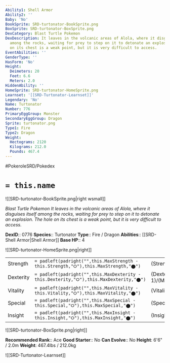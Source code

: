```yaml
---
Ability1: Shell Armor
Ability2: ''
Baby: 'No'
BookSprite: SRD-turtonator-BookSprite.png
BoxSprite: SRD-turtonator-BoxSprite.png
DexCategory: Blast Turtle Pokemon
DexDescription: It leaves in the volcanic areas of Alola, where it disguises itself
  among the rocks, waiting for prey to step on it to detonate an explosion. The hole
  on its chest is a weak point, but it is very difficult to access.
EventAbilities: ''
GenderType: ''
HasForm: 'No'
Height:
  Deimeters: 20
  Feet: 6.6
  Meters: 2.0
HiddenAbility: ''
HomeSprite: SRD-turtonator-HomeSprite.png
Learnset: '[[SRD-Turtonator-Learnset]]'
Legendary: 'No'
Name: Turtonator
Number: 776
PrimaryEggGroup: Monster
SecondaryEggGroup: Dragon
Sprite: turtonator.png
Type1: Fire
Type2: Dragon
Weight:
  Hectograms: 2120
  Kilograms: 212.0
  Pounds: 467.4
---
```


#PokeroleSRD/Pokedex

# `= this.name`

![[SRD-turtonator-BookSprite.png|right wsmall]]

*Blast Turtle Pokemon*
*It leaves in the volcanic areas of Alola, where it disguises itself among the rocks, waiting for prey to step on it to detonate an explosion. The hole on its chest is a weak point, but it is very difficult to access.*

**DexID**:: 0776
**Species**:: Turtonator
**Type**:: Fire / Dragon
**Abilities**:: [[SRD-Shell Armor|Shell Armor]]
**Base HP**:: 4

![[SRD-turtonator-HomeSprite.png|right]]

|           |                                                                                        |                                          |
| --------- | -------------------------------------------------------------------------------------- | ---------------------------------------- |
| Strength  | `= padleft(padright("",this.MaxStrength - this.Strength,"⭘"),this.MaxStrength,"⬤")`    | (Strength::2)/(MaxStrength::5)   |
| Dexterity | `= padleft(padright("",this.MaxDexterity - this.Dexterity,"⭘"),this.MaxDexterity,"⬤")` | (Dexterity:: 1)/(MaxDexterity::3) |
| Vitality  | `= padleft(padright("",this.MaxVitality - this.Vitality,"⭘"),this.MaxVitality,"⬤")`    | (Vitality::3)/(MaxVitality::7)   |
| Special   | `= padleft(padright("",this.MaxSpecial - this.Special,"⭘"),this.MaxSpecial,"⬤")`       | (Special::2)/(MaxSpecial::5)     |
| Insight   | `= padleft(padright("",this.MaxInsight - this.Insight,"⭘"),this.MaxInsight,"⬤")`       | (Insight::2)/(MaxInsight::5)     |

![[SRD-turtonator-BoxSprite.png|right]]

**Recommended Rank**:: Ace
**Good Starter**:: No
**Can Evolve**:: No
**Height**: 6'6" / 2.0m
**Weight**: 467.4lbs / 212.0kg

![[SRD-Turtonator-Learnset]]